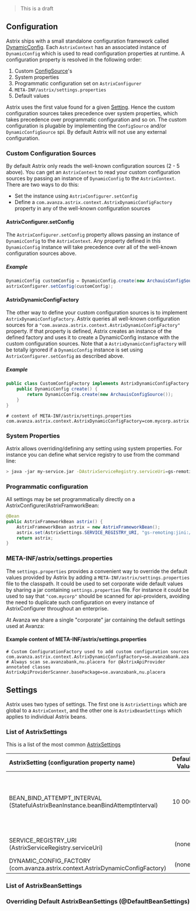> This is a draft

## Configuration
Astrix ships with a small standalone configuration framework called [DynamicConfig](https://github.com/AvanzaBank/astrix/tree/master/astrix-config). Each `AstrixContext` has an associated instance of `DynamicConfig` which is used to read configuration properties at runtime. A configuration property is resolved in the following order:

1. Custom [ConfigSource](http://avanzabank.github.io/astrix/com/avanza/astrix/config/ConfigSource.html)'s
2. System properties
3. Programmatic configuration set on `AstrixConfigurer`
4. `META-INF/astrix/settings.properties`
5. Default values

Astrix uses the first value found for a given [Setting](http://avanzabank.github.io/astrix/com/avanza/astrix/config/Setting.html). Hence the custom configuration sources takes precedence over system properties, which takes precedence over programmatic configuration and so on. The custom configuration is plugable by implementing the `ConfigSource` and/or `DynamicConfigSource` spi. By default Astrix will not use any external configuration.

### Custom Configuration Sources
By default Astrix only reads the well-known configuration sources (2 - 5 above). You can get an `AstrixContext` to read your custom configuration sources by passing an instance of `DynamicConfig` to the `AstrixContext`. There are two ways to do this:

* Set the instance using `AstrixConfigurer.setConfig`
* Define a `com.avanza.astrix.context.AstrixDynamicConfigFactory` property in any of the well-known configuration sources

#### AstrixConfigurer.setConfig
The `AstrixConfigurer.setConfig` property allows passing an instance of `DynamicConfig` to the `AstrixContext`. Any property defined in this `DynamicConfig` instance will take precedence over all of the well-known configuration sources above.

##### Example
```java
DynamicConfig customConfig = DynamicConfig.create(new ArchauisConfigSource());
astrixConfigurer.setConfig(customConfig);
```

#### AstrixDynamicConfigFactory
The other way to define your custom configuration sources is to implement `AstrixDynamicConfigFactory`. Astrix queries all well-known configuration sources for a `"com.avanza.astrix.context.AstrixDynamicConfigFactory"` property. If that property is defined, Astrix creates an instance of the defined factory and uses it to create a DynamicConfig instance with the custom configuration sources. Note that a `AstrixDynamicConfigFactory` will be totally ignored if a `DynamicConfig` instance is set using `AstrixConfigurer.setConfig` as described above.

##### Example
```java
public class CustomConfigFactory implements AstrixDynamicConfigFactory {
	public DynamicConfig create() {
		return DynamicConfig.create(new ArchauisConfigSource());
	}
}
```

```properties
# content of META-INF/astrix/settings.properties
com.avanza.astrix.context.AstrixDynamicConfigFactory=com.mycorp.astrix.ext.CustomConfigFactory
```

### System Properties
Astrix allows overriding/defining any setting using system properties. For instance you can define what service registry to use from the command line:

```bash
> java -jar my-service.jar -DAstrixServiceRegistry.serviceUri=gs-remoting:jini://*/*/service-registry-space?groups=my-group
```


### Programmatic configuration
All settings may be set programmatically directly on a AstrixConfigurer/AstrixFramworkBean:

```java 
@Bean
public AstrixFrameworkBean astrix() {
	AstrixFrameworkBean astrix = new AstrixFrameworkBean();
	astrix.set(AstrixSettings.SERVICE_REGISTRY_URI, "gs-remoting:jini://*/*/service-registry-space?groups=my-group);
	return astrix;
}
```

### META-INF/astrix/settings.properties
The `settings.properties` provides a convenient way to override the default values provided by Astrix by adding a `META-INF/astrix/settings.properties` file to the classpath. It could be used to set corporate wide default values by sharing a jar containing `settings.properties` file. For instance it could be used to say that `"com.mycorp"` should be scanned for api-providers, avoiding the need to duplicate such configuration on every instance of AstrixConfigurer throughout an enterprise. 

At Avanza we share a single "corporate" jar containing the default settings used at Avanza:

#### Example content of META-INF/astrix/settings.properties 
```properties
# Custom ConfigurationFactory used to add custom configuration sources
com.avanza.astrix.context.AstrixDynamicConfigFactory=se.avanzabank.aza.astrix.integration.AvanzaAstrixDynamicConfigFactory
# Always scan se.avanzabank,nu.placera for @AstrixApiProvider annotated classes
AstrixApiProviderScanner.basePackage=se.avanzabank,nu.placera
```

## Settings
Astrix uses two types of settings. The first one is `AstrixSettings` which are global to a `AstrixContext`, and the other one is `AstrixBeanSettings` which applies to individual Astrix beans. 

### List of AstrixSettings
This is a list of the most common [AstrixSettings](http://avanzabank.github.io/astrix/com/avanza/astrix/beans/core/AstrixSettings.html)

AstrixSetting (configuration property name)  | Default Value | Description 
:------------------------------------------ | -------------:|:--------------
BEAN_BIND_ATTEMPT_INTERVAL (StatefulAstrixBeanInstance.beanBindAttemptInterval) | 10 000        | The intervall (in milliseconds) between consecutive bind attemps when a ServicBeanInstance is in UNBOUND state
SERVICE_REGISTRY_URI  (AstrixServiceRegistry.serviceUri)      | (none) | ServiceUri used to bind to the service-registry.
DYNAMIC_CONFIG_FACTORY (com.avanza.astrix.context.AstrixDynamicConfigFactory) | (none) | 


### List of AstrixBeanSettings

### Overriding Default AstrixBeanSettings (@DefaultBeanSettings)